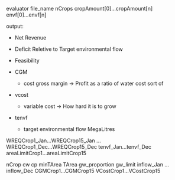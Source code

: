 evaluator file_name nCrops cropAmount[0]...cropAmount[n] envf[0]...envf[n]

output:
- Net Revenue
- Deficit Reletive to Target environmental flow
- Feasibility

- CGM
	+ cost gross margin -> Profit as a ratio of water cost sort of
- vcost
	+ variable cost -> How hard it is to grow
- tenvf
	+ target environmental flow MegaLitres

WREQCrop1_Jan...WREQCrop15_Jan
...
WREQCrop1_Dec...WREQCrop15_Dec
tenvf_Jan...tenvf_Dec
areaLimitCrop1...areaLimitCrop15


nCrop
cw cp minTArea TArea
gw_proportion gw_limit
inflow_Jan ... inflow_Dec
CGMCrop1...CGMCrop15
VCostCrop1...VCostCrop15

